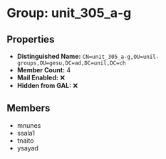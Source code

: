 # Group: unit_305_a-g

## Properties

- **Distinguished Name:** `CN=unit_305_a-g,OU=unil-groups,OU=gesu,DC=ad,DC=unil,DC=ch`
- **Member Count:** 4
- **Mail Enabled:** ❌
- **Hidden from GAL:** ❌

## Members

- mnunes
- ssala1
- tnaito
- ysayad
